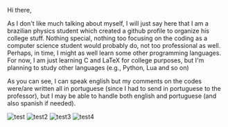 Hi there,


As I don't like much talking about myself, I will just say here that I am a brazilian physics student which created a github profile to organize his college stuff.
Nothing special, nothing too focusing on the coding as a computer science student would probably do, not too professional as well. Perhaps,
in time, I might as well learn some other programming languages. For now, I am just learning C and LaTeX for college purposes, but I'm planning to study other languages
(e.g., Python, Lua and so on)

As you can see, I can speak english but my comments on the codes were/are written all in portuguese (since I had to send in portuguese to the professor), but I may be able
to handle both english and portuguese (and also spanish if needed). 

![test](https://i.imgur.com/VyPGFH7.png) ![test2](https://i.imgur.com/jftdTUb.png) ![test3](https://i.imgur.com/qiYTCIw.jpg) ![test4](https://i.imgur.com/GcES0FL.png)




